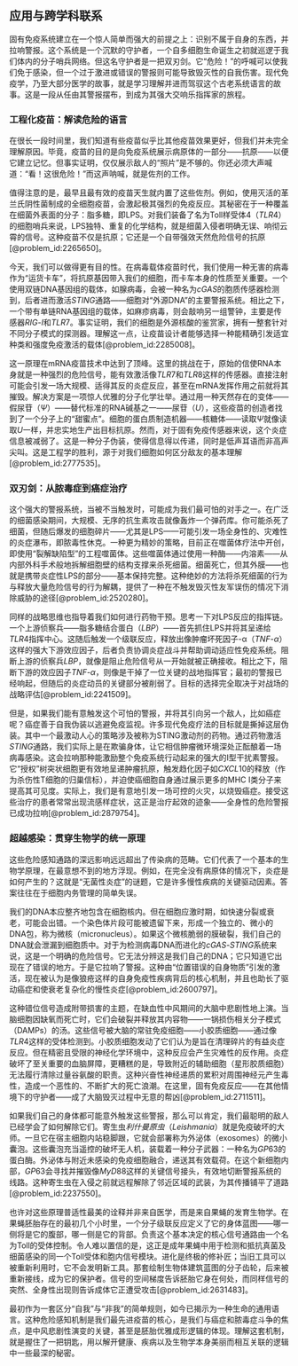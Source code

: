 ## 应用与跨学科联系

固有免疫系统建立在一个惊人简单而强大的前提之上：识别不属于自身的东西，并拉响警报。这个系统是一个沉默的守护者，一个自多细胞生命诞生之初就巡逻于我们体内的分子哨兵网络。但这名守护者是一把双刃剑。它“危险！”的呼喊可以使我们免于感染，但一个过于激进或错误的警报则可能导致毁灭性的自我伤害。现代免疫学，乃至大部分医学的故事，就是学习理解并进而驾驭这个古老系统语言的故事。这是一段从任由其警报摆布，到成为其强大交响乐指挥家的旅程。

### 工程化疫苗：解读危险的语言

在很长一段时间里，我们知道有些疫苗似乎比其他疫苗效果更好，但我们并未完全理解原因。毕竟，疫苗的目的是向免疫系统展示病原体的一部分——抗原——以便它建立记忆。但事实证明，仅仅展示敌人的“照片”是不够的。你还必须大声喊道：“看！这很危险！”而这声呐喊，就是佐剂的工作。

值得注意的是，最早且最有效的疫苗天生就内置了这些佐剂。例如，使用灭活的革兰氏阴性菌制成的全细胞疫苗，会激起极其强烈的免疫反应。其秘密在于一种覆盖在细菌外表面的分子：脂多糖，即LPS。对我们装备了名为Toll样受体4（$TLR4$）的细胞哨兵来说，LPS独特、重复的化学结构，就是细菌入侵者明确无误、响彻云霄的信号。这种疫苗不仅是抗原；它还是一个自带强效天然危险信号的抗原[@problem_id:2265650]。

今天，我们可以做得更有目的性。在病毒载体疫苗时代，我们使用一种无害的病毒作为“运货卡车”，将抗原基因带入我们的细胞，而卡车本身的性质至关重要。一个使用双链DNA基因组的载体，如腺病毒，会被一种名为$cGAS$的胞质传感器检测到，后者进而激活$STING$通路——细胞对“外源DNA”的主要警报系统。相比之下，一个带有单链RNA基因组的载体，如麻疹病毒，则会敲响另一组警钟，主要是传感器$RIG\text{-}I$和$TLR7$。事实证明，我们的细胞是外源核酸的鉴赏家，拥有一整套针对不同分子模式的探测器。理解这一点，让疫苗设计者能够选择一种能精确引发适宜种类和强度免疫激活的载体[@problem_id:2285008]。

这一原理在mRNA疫苗技术中达到了顶峰。这里的挑战在于，原始的信使RNA本身就是一种强烈的危险信号，能有效激活像$TLR7$和$TLR8$这样的传感器。直接注射可能会引发一场大规模、适得其反的炎症反应，甚至在mRNA发挥作用之前就将其摧毁。解决方案是一项惊人优雅的分子化学壮举。通过用一种天然存在的变体——假尿苷（$\Psi$）——替代标准的RNA碱基之一——尿苷（$U$），这些疫苗的创造者找到了一个分子上的“甜蜜点”。细胞的蛋白质制造机器——核糖体——读取$\Psi$就像读取$U$一样，并忠实地生产出目标抗原。然而，对于固有免疫传感器来说，这个炎症信息被减弱了。这是一种分子伪装，使得信息得以传递，同时是低声耳语而非高声尖叫。这是工程学的胜利，源于对我们细胞如何区分敌友的基本理解[@problem_id:2777535]。

### 双刃剑：从脓毒症到癌症治疗

这个强大的警报系统，当被不当触发时，可能成为我们最可怕的对手之一。在广泛的细菌感染期间，大规模、无序的抗生素攻击就像轰炸一个弹药库。你可能杀死了细菌，但随后爆发的细胞碎片——尤其是LPS——可能引发一场全身性的、灾难性的炎症瀑布，即脓毒性休克。一种更为精妙的策略，目前正在噬菌体疗法中开创，即使用“裂解缺陷型”的工程噬菌体。这些噬菌体通过使用一种酶——内溶素——从内部外科手术般地拆解细胞壁的结构支撑来杀死细菌。细菌死亡，但其外膜——也就是携带炎症性LPS的部分——基本保持完整。这种绝妙的方法将杀死细菌的行为与释放大量危险信号的行为解耦，提供了一种在不触发毁灭性友军误伤的情况下消除威胁的途径[@problem_id:2520280]。

同样的战略思维也指导着我们如何进行药物干预。思考一下对LPS反应的指挥链。一个上游侦察兵——脂多糖结合蛋白（$LBP$）——首先抓住LPS并将其呈递给$TLR4$指挥中心。这随后触发一个级联反应，释放出像肿瘤坏死因子-α（$TNF\text{-}\alpha$）这样的强大下游效应因子，后者负责协调炎症战斗并帮助调动适应性免疫系统。阻断上游的侦察兵$LBP$，就像是阻止危险信号从一开始就被正确接收。相比之下，阻断下游的效应因子$TNF\text{-}\alpha$，则像是干掉了一位关键的战地指挥官；最初的警报已经响起，但随后的炎症动员的关键部分被削弱了。目标的选择完全取决于对战场的战略评估[@problem_id:2241509]。

但是，如果我们能有意触发这个可怕的警报，并将其引向另一个敌人，比如癌症呢？癌症善于自我伪装以逃避免疫监视。许多现代免疫疗法的目标就是撕掉这层伪装。其中一个最激动人心的策略涉及被称为STING激动剂的药物。通过药物激活$STING$通路，我们实际上是在欺骗身体，让它相信肿瘤微环境深处正酝酿着一场病毒感染。这会拉响那种能激励整个免疫系统行动起来的强大的I型干扰素警报。它“授权”树突状细胞更有效地呈递肿瘤抗原，触发趋化因子如$CXCL10$的释放（作为杀伤性T细胞的归巢信标），并迫使癌细胞自身通过展示更多的MHC I类分子来提高其可见度。实际上，我们是有意地引发一场可控的火灾，以烧毁癌症。接受这些治疗的患者常常出现流感样症状，这正是治疗起效的迹象——全身性的危险警报已成功拉响[@problem_id:2879754]。

### 超越感染：贯穿生物学的统一原理

这些危险感知通路的深远影响远远超出了传染病的范畴。它们代表了一个基本的生物学原理，在最意想不到的地方浮现。例如，在完全没有病原体的情况下，炎症是如何产生的？这就是“无菌性炎症”的谜题，它是许多慢性疾病的关键驱动因素。答案往往在于细胞内务管理的简单失误。

我们的DNA本应整齐地包含在细胞核内。但在细胞应激时期，如快速分裂或衰老，可能会出错。一个染色体片段可能被遗留下来，形成一个独立的、微小的DNA包，称为微核（micronucleus）。如果这个微核脆弱的膜破裂，我们自己的DNA就会泄漏到细胞质中。对于为检测病毒DNA而进化的$cGAS$-$STING$系统来说，这是一个明确的危险信号。它无法分辨这是我们自己的DNA；它只知道它出现在了错误的地方。于是它拉响了警报。这种由“位置错误的自身物质”引发的激活，现在被认为是像狼疮这样的自身免疫性疾病背后的核心机制，并且也助长了驱动癌症和使衰老复杂化的慢性炎症[@problem_id:2600797]。

这种错位信号造成附带损害的主题，在缺血性中风期间的大脑中悲剧性地上演。当脑细胞因缺氧而死亡时，它们会破裂并释放其内容物——一锅损伤相关分子模式（DAMPs）的汤。这些信号被大脑的常驻免疫细胞——小胶质细胞——通过像$TLR4$这样的受体检测到。小胶质细胞发动了它们认为是旨在清理碎片的有益炎症反应。但在精密且受限的神经化学环境中，这种反应会产生灾难性的反作用。炎症破坏了至关重要的血脑屏障，更糟糕的是，导致附近的辅助细胞（星形胶质细胞）无法履行清除过量谷氨酸的职责。这种兴奋性神经递质的累积对周围神经元产生毒性，造成一个恶性的、不断扩大的死亡浪潮。在这里，固有免疫反应——在其他情境下的守护者——成了大脑毁灭过程中无意的帮凶[@problem_id:2711511]。

如果我们自己的身体都可能意外触发这些警报，那么可以肯定，我们最聪明的敌人已经学会了如何解除它们。寄生虫*利什曼原虫*（*Leishmania*）就是免疫破坏的大师。一旦它在宿主细胞内站稳脚跟，它就会部署称为外泌体（exosomes）的微小囊泡。这些囊泡充当遥控的破坏无人机，装载着一种分子武器：一种名为$GP63$的蛋白酶。外泌体与附近未感染的免疫细胞融合，递送其有效载荷。在这个新细胞内部，$GP63$会寻找并摧毁像$MyD88$这样的关键信号接头，有效地切断警报系统的线路。这种寄生虫在入侵之前就远程解除了邻近区域的武装，为其传播铺平了道路[@problem_id:2237550]。

也许对这些原理普适性最美的诠释并非来自医学，而是来自果蝇的发育生物学。在果蝇胚胎存在的最初几个小时里，一个分子级联反应定义了它的身体蓝图——哪一侧将是它的腹部，哪一侧是它的背部。负责这个基本决定的核心信号通路由一个名为Toll的受体控制。令人难以置信的是，这正是成年果蝇中用于检测和抵抗真菌及细菌感染的同一个Toll受体和胞内信号模块。进化是终极的修补匠；当旧工具可以被重新利用时，它不会发明新工具。那套绘制生物体建筑蓝图的分子齿轮，后来被重新接线，成为它的保护者。信号的空间梯度告诉胚胎它身在何处，而同样信号的突然、全身性出现则告诉成体它正遭受攻击[@problem_id:2631483]。

最初作为一套区分“自我”与“非我”的简单规则，如今已揭示为一种生命的通用语言。这种危险感知机制是我们最先进疫苗的核心，是我们与癌症和脓毒症斗争的焦点，是中风悲剧性演变的关键，甚至是胚胎优雅成形逻辑的体现。理解这套机制，就是握住了一把钥匙，用以解开健康、疾病以及生物学本身美丽而相互关联的逻辑中一些最深的秘密。